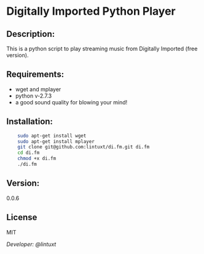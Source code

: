 Digitally Imported Python Player
==
Description:
--
This is a python script to play streaming music from Digitally Imported (free version).

Requirements:
--
  - wget and mplayer
  - python v-2.7.3
  - a good sound quality for blowing your mind!

Installation:
--
```bash
    sudo apt-get install wget
    sudo apt-get install mplayer
    git clone git@github.com:lintuxt/di.fm.git di.fm
    cd di.fm
    chmod +x di.fm
    ./di.fm
```

Version:
--
0.0.6

License
--
MIT

*Developer: @lintuxt*
